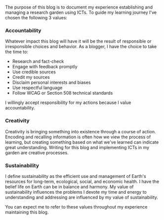The purpose of this blog is to document my experience establishing and managing a research garden using ICTs. To guide my learning journey I've chosen the following 3 values:
 
### Accountability ### 

Whatever impact this blog will have it will be the result of responsible or irresponsible choices and behavior. As a blogger, I have the choice to take the time to:
- Research and fact-check
- Engage with feedback promptly 
- Use credible sources 
- Credit my sources
- Disclaim personal interests and biases
- Use respectful language 
- Follow WCAG or Section 508 technical standards

I willingly accept responsibility for my actions because I value accountability.

### Creativity ###

Creativity is bringing something into existence through a course of action. Encoding and recalling information is often how we view the process of learning, but creating something based on what we've learned can indicate great understanding. Writing for this blog and implementing ICTs in my garden are creative processes. 

### Sustainability ###

I define sustainability as the efficient use and management of Earth's resources for long-term, ecological, social, and economic health. I have the belief life on Earth can be in balance and harmony. My value of sustainability influences the problems I devote my time and energy to understanding and addressing are influenced by my value of sustainability. 


You can expect me to refer to these values throughout my experience maintaining this blog. 






